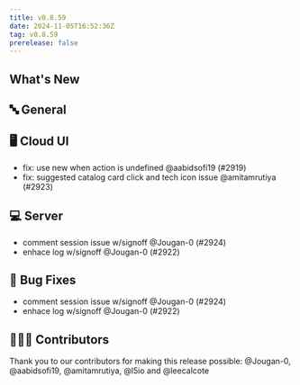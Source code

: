 ```yaml
---
title: v0.8.59
date: 2024-11-05T16:52:36Z
tag: v0.8.59
prerelease: false
---
```


## What's New
## 🔤 General
## 🖥 Cloud UI

- fix: use new when action is undefined @aabidsofi19 (#2919)
- fix: suggested catalog card click and tech icon issue @amitamrutiya (#2923)

## 💻 Server

- comment session issue w/signoff @Jougan-0 (#2924)
- enhace log w/signoff @Jougan-0 (#2922)

## 🐛 Bug Fixes

- comment session issue w/signoff @Jougan-0 (#2924)
- enhace log w/signoff @Jougan-0 (#2922)

## 👨🏽‍💻 Contributors

Thank you to our contributors for making this release possible:
@Jougan-0, @aabidsofi19, @amitamrutiya, @l5io and @leecalcote

